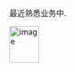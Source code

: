 最近熟悉业务中.

<img width="53" height="66" alt="image" src="https://github.com/user-attachments/assets/093eb620-7d79-49fd-982a-1f9e6465da65" />
